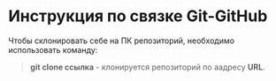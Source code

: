# Инструкция по связке Git-GitHub

Чтобы склонировать себе на ПК репозиторий, необходимо использовать команду:
> **git clone  ссылка** - клонируется репозиторий по аадресу **URL**.